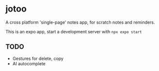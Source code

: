 # jotoo
A cross platform 'single-page' notes app, for scratch notes and reminders.


This is an expo app, start a development server with `npx expo start`


## TODO
* Gestures for delete, copy
* AI autocomplete
